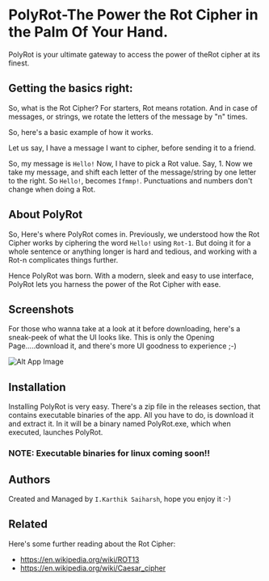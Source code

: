 
# PolyRot-The Power the Rot Cipher in the Palm Of Your Hand.

PolyRot is your ultimate gateway to access the power of theRot cipher at its finest.




## Getting the basics right:

So, what is the Rot Cipher? For starters, Rot means rotation.
And in case of messages, or strings, we rotate the letters of the message by "n" times.

So, here's a basic example of how it works.

Let us say, I have a message I want to cipher, before sending it to a friend.

So, my message is ```Hello!```
Now, I have to pick a Rot value. Say, 1.
Now we take my message, and shift each letter of the message/string by one letter to the right.
So ```Hello!```, becomes ```Ifmmp!```.
Punctuations and numbers don't change when doing a Rot. 


## About PolyRot

So, Here's where PolyRot comes in. Previously, we understood how the Rot Cipher works by ciphering the word ```Hello!``` using ```Rot-1```.
But doing it for a whole sentence or anything longer is hard and tedious, and working with a Rot-n complicates things further.

Hence PolyRot was born. With a modern, sleek and easy to use interface, PolyRot lets you harness the power of the Rot Cipher with ease.

## Screenshots
For those who wanna take at a look at it before downloading, here's a sneak-peek of what the UI looks like.
This is only the Opening Page.....download it, and there's more UI goodness to experience ;-)

![Alt App Image](https://github.com/KS-bot006/PolyRot/assets/111749764/5e306344-82d8-4621-b637-5a7668131431)

## Installation

Installing PolyRot is very easy. There's a zip file in the releases section, that contains executable binaries of the app. All you have to do, is download it and extract it. In it will be a binary named PolyRot.exe, which when executed, launches PolyRot.

### NOTE: Executable binaries for linux coming soon!!

## Authors
Created and Managed by ```I.Karthik Saiharsh```, hope you enjoy it :-)


## Related
Here's some further reading about the Rot Cipher:
- https://en.wikipedia.org/wiki/ROT13
- https://en.wikipedia.org/wiki/Caesar_cipher
